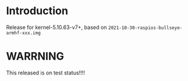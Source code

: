 # Introduction
Release for kernel-5.10.63-v7+, based on `2021-10-30-raspios-bullseye-armhf-xxx.img`
# WARRNING
This released is on test status!!!!
